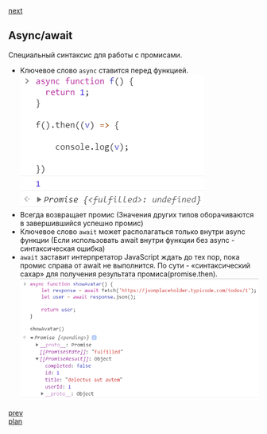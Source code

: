 <a href="05.md">next</a>

<h2>Async/await</h2>

<div>
Cпециальный синтаксис для работы с промисами.
</div>

<ul>
<li>
Ключевое слово <code>async</code> ставится перед функцией.
<br>

<img src="media/_04_1.png">
</li>
<li>
Всегда возвращает промис (Значения других типов оборачиваются в завершившийся успешно промис)
</li>
<li>
Ключевое слово <code>await</code> может располагаться только внутри async функции
(Если использовать await внутри функции без async - синтаксическая ошибка)
</li>
<li>
<code>await</code> заставит интерпретатор JavaScript ждать до тех пор, пока промис справа от await не выполнится.
По сути - «синтаксический сахар» для получения результата промиса(promise.then).

<img src="media/_04_2.png">
</li>
</ul>

<a href="03.md">prev</a>
<br/>
<a href="00.md">plan</a>
